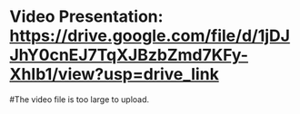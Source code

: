 # Video Presentation: https://drive.google.com/file/d/1jDJJhY0cnEJ7TqXJBzbZmd7KFy-XhIb1/view?usp=drive_link

#The video file is too large to upload.
